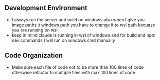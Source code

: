## Development Environment
- I always run the server and build on windows also when I give you image paths it windows path you have to change it to wsl path becuase you are running on wsl
- keep in mind claude is running in wsl of windows and for build and npm dev commands I will run on windows cmd manually

## Code Organization
- Make sure each file of code not to be more than 100 lines of code otherwise refactor to multiple files with max 100 lines of code